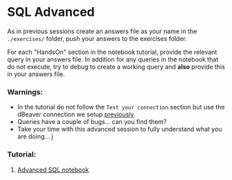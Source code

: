 # SQL Advanced

As in previous sessions create an answers file as your name in the `./exercises/` folder, push your answers to the exercises folder.

For each "HandsOn" section in the notebook tutorial, provide the relevant query in your answers file. In addition for any queries in the notebook that do not execute, try to debug to create a working query and **also** provide this in your answers file.

### Warnings:
- In the tutorial do not follow the `Test your connection` section but use the dBeaver connection we setup [previously](https://github.com/DSSG-EUROPE/dssg-europe-syllabus/tree/master/03_TERMINAL_ssh_and_the_cloud).
- Queries have a couple of bugs... can you find them?
- Take your time with this advanced session to fully understand what you are doing...
j
### Tutorial:

1. [Advanced SQL notebook](https://github.com/dssg/hitchhikers-guide/blob/master/curriculum/2_data_exploration_and_analysis/advanced_sql/advanced_sql.org)





